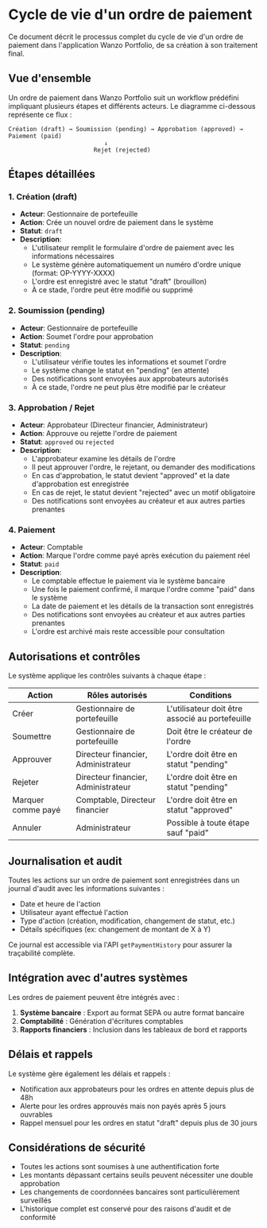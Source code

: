 # Cycle de vie d'un ordre de paiement

Ce document décrit le processus complet du cycle de vie d'un ordre de paiement dans l'application Wanzo Portfolio, de sa création à son traitement final.

## Vue d'ensemble

Un ordre de paiement dans Wanzo Portfolio suit un workflow prédéfini impliquant plusieurs étapes et différents acteurs. Le diagramme ci-dessous représente ce flux :

```
Création (draft) → Soumission (pending) → Approbation (approved) → Paiement (paid)
                           ↓
                        Rejet (rejected)
```

## Étapes détaillées

### 1. Création (draft)

- **Acteur**: Gestionnaire de portefeuille
- **Action**: Crée un nouvel ordre de paiement dans le système
- **Statut**: `draft`
- **Description**:
  - L'utilisateur remplit le formulaire d'ordre de paiement avec les informations nécessaires
  - Le système génère automatiquement un numéro d'ordre unique (format: OP-YYYY-XXXX)
  - L'ordre est enregistré avec le statut "draft" (brouillon)
  - À ce stade, l'ordre peut être modifié ou supprimé

### 2. Soumission (pending)

- **Acteur**: Gestionnaire de portefeuille
- **Action**: Soumet l'ordre pour approbation
- **Statut**: `pending`
- **Description**:
  - L'utilisateur vérifie toutes les informations et soumet l'ordre
  - Le système change le statut en "pending" (en attente)
  - Des notifications sont envoyées aux approbateurs autorisés
  - À ce stade, l'ordre ne peut plus être modifié par le créateur

### 3. Approbation / Rejet

- **Acteur**: Approbateur (Directeur financier, Administrateur)
- **Action**: Approuve ou rejette l'ordre de paiement
- **Statut**: `approved` ou `rejected`
- **Description**:
  - L'approbateur examine les détails de l'ordre
  - Il peut approuver l'ordre, le rejetant, ou demander des modifications
  - En cas d'approbation, le statut devient "approved" et la date d'approbation est enregistrée
  - En cas de rejet, le statut devient "rejected" avec un motif obligatoire
  - Des notifications sont envoyées au créateur et aux autres parties prenantes

### 4. Paiement

- **Acteur**: Comptable
- **Action**: Marque l'ordre comme payé après exécution du paiement réel
- **Statut**: `paid`
- **Description**:
  - Le comptable effectue le paiement via le système bancaire
  - Une fois le paiement confirmé, il marque l'ordre comme "paid" dans le système
  - La date de paiement et les détails de la transaction sont enregistrés
  - Des notifications sont envoyées au créateur et aux autres parties prenantes
  - L'ordre est archivé mais reste accessible pour consultation

## Autorisations et contrôles

Le système applique les contrôles suivants à chaque étape :

| Action | Rôles autorisés | Conditions |
|--------|-----------------|------------|
| Créer | Gestionnaire de portefeuille | L'utilisateur doit être associé au portefeuille |
| Soumettre | Gestionnaire de portefeuille | Doit être le créateur de l'ordre |
| Approuver | Directeur financier, Administrateur | L'ordre doit être en statut "pending" |
| Rejeter | Directeur financier, Administrateur | L'ordre doit être en statut "pending" |
| Marquer comme payé | Comptable, Directeur financier | L'ordre doit être en statut "approved" |
| Annuler | Administrateur | Possible à toute étape sauf "paid" |

## Journalisation et audit

Toutes les actions sur un ordre de paiement sont enregistrées dans un journal d'audit avec les informations suivantes :
- Date et heure de l'action
- Utilisateur ayant effectué l'action
- Type d'action (création, modification, changement de statut, etc.)
- Détails spécifiques (ex: changement de montant de X à Y)

Ce journal est accessible via l'API `getPaymentHistory` pour assurer la traçabilité complète.

## Intégration avec d'autres systèmes

Les ordres de paiement peuvent être intégrés avec :

1. **Système bancaire** : Export au format SEPA ou autre format bancaire
2. **Comptabilité** : Génération d'écritures comptables
3. **Rapports financiers** : Inclusion dans les tableaux de bord et rapports

## Délais et rappels

Le système gère également les délais et rappels :

- Notification aux approbateurs pour les ordres en attente depuis plus de 48h
- Alerte pour les ordres approuvés mais non payés après 5 jours ouvrables
- Rappel mensuel pour les ordres en statut "draft" depuis plus de 30 jours

## Considérations de sécurité

- Toutes les actions sont soumises à une authentification forte
- Les montants dépassant certains seuils peuvent nécessiter une double approbation
- Les changements de coordonnées bancaires sont particulièrement surveillés
- L'historique complet est conservé pour des raisons d'audit et de conformité
